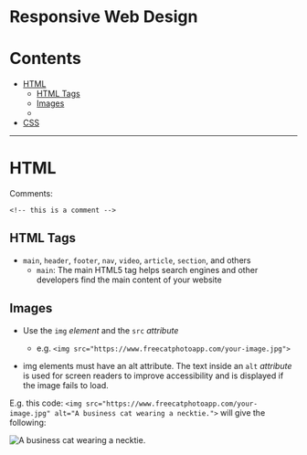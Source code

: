 # Responsive Web Design

Contents
=======================

* [HTML](#html)
    * [HTML Tags](#html-tags)
    * [Images](#images)
    * []()
* [CSS]()

----

# HTML

Comments: 

    <!-- this is a comment -->

## HTML Tags
* `main`, `header`, `footer`, `nav`, `video`, `article`, `section`, and others
    * `main`: The main HTML5 tag helps search engines and other developers find the main content of your website

## Images   

* Use the `img` *element* and the `src` *attribute*
    * e.g. `<img src="https://www.freecatphotoapp.com/your-image.jpg">`

* img elements must have an alt attribute. The text inside an `alt` *attribute* is used for screen readers to improve accessibility and is displayed if the image fails to load.   


E.g. this code: `<img src="https://www.freecatphotoapp.com/your-image.jpg" alt="A business cat wearing a necktie.">` will give the following:

<img src="https://www.freecatphotoapp.com/your-image.jpg" alt="A business cat wearing a necktie.">

